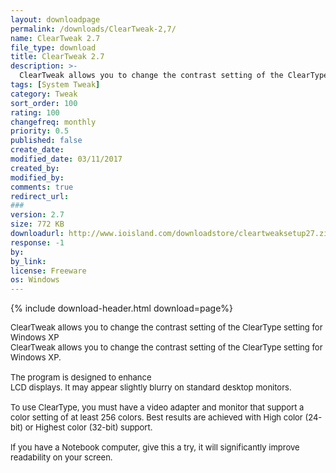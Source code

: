 ```yaml
---
layout: downloadpage
permalink: /downloads/ClearTweak-2,7/
name: ClearTweak 2.7
file_type: download
title: ClearTweak 2.7
description: >-
  ClearTweak allows you to change the contrast setting of the ClearType setting for Windows XP The program is designed to enhance LCD displays. It may appear slightly blurry on standard desktop monitors.
tags: [System Tweak]
category: Tweak
sort_order: 100
rating: 100
changefreq: monthly
priority: 0.5
published: false
create_date: 
modified_date: 03/11/2017
created_by: 
modified_by: 
comments: true
redirect_url: 
### 
version: 2.7
size: 772 KB
downloadurl: http://www.ioisland.com/downloadstore/cleartweaksetup27.zip
response: -1
by: 
by_link: 
license: Freeware  
os: Windows
---
```


{% include download-header.html download=page%}

<p style="fix-download-text !important">
<p><font size="2">ClearTweak allows you to change the contrast setting of the ClearType setting for Windows XP <br />
ClearTweak allows you to change the contrast setting of the ClearType setting for Windows XP. <br />
<br />
The program is designed to enhance <br />
LCD displays. It may appear slightly blurry on standard desktop monitors. <br />
<br />
To use ClearType, you must have a video adapter and monitor that support a color setting of at least 256 colors. Best results are achieved with High color (24-bit) or Highest color (32-bit) support. <br />
<br />
If you have a Notebook computer, give this a try, it will significantly improve readability on your screen. <br />
<br />
<br />
<br />
</font></p></p>
